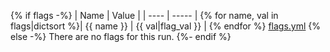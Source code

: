 {% if flags -%}
| Name | Value |
| ---- | ----- |
{% for name, val in flags|dictsort %}| {{ name }} | {{ val|flag_val }} |
{% endfor %}
[flags.yml](flags.yml)
{% else -%}
There are no flags for this run.
{%- endif %}
